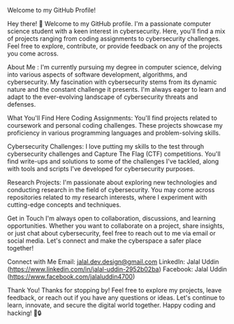 Welcome to my GitHub Profile!

Hey there! 👋 Welcome to my GitHub profile. I'm a passionate computer science student with a keen interest in cybersecurity. Here, you'll find a mix of projects ranging from coding assignments to cybersecurity challenges. Feel free to explore, contribute, or provide feedback on any of the projects you come across.

About Me : I'm currently pursuing my degree in computer science, delving into various aspects of software development, algorithms, and cybersecurity. My fascination with cybersecurity stems from its dynamic nature and the constant challenge it presents. I'm always eager to learn and adapt to the ever-evolving landscape of cybersecurity threats and defenses.

What You'll Find Here Coding Assignments: You'll find projects related to coursework and personal coding challenges. These projects showcase my proficiency in various programming languages and problem-solving skills.

Cybersecurity Challenges: I love putting my skills to the test through cybersecurity challenges and Capture The Flag (CTF) competitions. You'll find write-ups and solutions to some of the challenges I've tackled, along with tools and scripts I've developed for cybersecurity purposes.

Research Projects: I'm passionate about exploring new technologies and conducting research in the field of cybersecurity. You may come across repositories related to my research interests, where I experiment with cutting-edge concepts and techniques.

Get in Touch I'm always open to collaboration, discussions, and learning opportunities. Whether you want to collaborate on a project, share insights, or just chat about cybersecurity, feel free to reach out to me via email or social media. Let's connect and make the cyberspace a safer place together!

Connect with Me Email: jalal.dev.design@gmail.com
LinkedIn: Jalal Uddin (https://www.linkedin.com/in/jalal-uddin-2952b02ba)
Facebook: Jalal Uddin (https://www.facebook.com/jalaluddin4700)

Thank You!
Thanks for stopping by! Feel free to explore my projects, leave feedback, or reach out if you have any questions or ideas. Let's continue to learn, innovate, and secure the digital world together. Happy coding and hacking! 🚀🔒

<!---
ju4700/ju4700 is a ✨ special ✨ repository because its `README.md` (this file) appears on your GitHub profile.
You can click the Preview link to take a look at your changes.
--->
